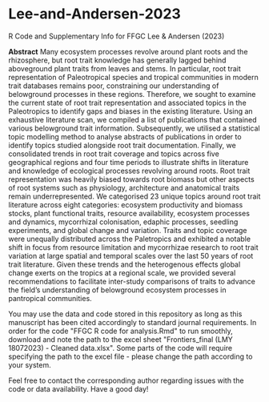 # Lee-and-Andersen-2023
R Code and Supplementary Info for FFGC Lee &amp; Andersen (2023)

**Abstract**
Many ecosystem processes revolve around plant roots and the rhizosphere, but root trait knowledge has generally lagged behind aboveground plant traits from leaves and stems. In particular, root trait representation of Paleotropical species and tropical communities in modern trait databases remains poor, constraining our understanding of belowground processes in these regions. Therefore, we sought to examine the current state of root trait representation and associated topics in the Paleotropics to identify gaps and biases in the existing literature. Using an exhaustive literature scan, we compiled a list of publications that contained various belowground trait information. Subsequently, we utilised a statistical topic modelling method to analyse abstracts of publications in order to identify topics studied alongside root trait documentation. Finally, we consolidated trends in root trait coverage and topics across five geographical regions and four time periods to illustrate shifts in literature and knowledge of ecological processes revolving around roots. Root trait representation was heavily biased towards root biomass but other aspects of root systems such as physiology, architecture and anatomical traits remain underrepresented. We categorised 23 unique topics around root trait literature across eight categories: ecosystem productivity and biomass stocks, plant functional traits, resource availability, ecosystem processes and dynamics, mycorrhizal colonisation, edaphic processes, seedling experiments, and global change and variation. Traits and topic coverage were unequally distributed across the Paletropics and exhibited a notable shift in focus from resource limitation and mycorrhizae research to root trait variation at large spatial and temporal scales over the last 50 years of root trait literature. Given these trends and the heterogenous effects global change exerts on the tropics at a regional scale, we provided several recommendations to facilitate inter-study comparisons of traits to advance the field’s understanding of belowground ecosystem processes in pantropical communities.

You may use the data and code stored in this repository as long as this manuscript has been cited accordingly to standard journal requirements. In order for the code "FFGC R code for analysis.Rmd" to run smoothly, download and note the path to the excel sheet "Frontiers_final (LMY 18072023) - Cleaned data.xlsx". Some parts of the code will require specifying the path to the excel file - please change the path according to your system.

Feel free to contact the corresponding author regarding issues with the code or data availability. Have a good day!
